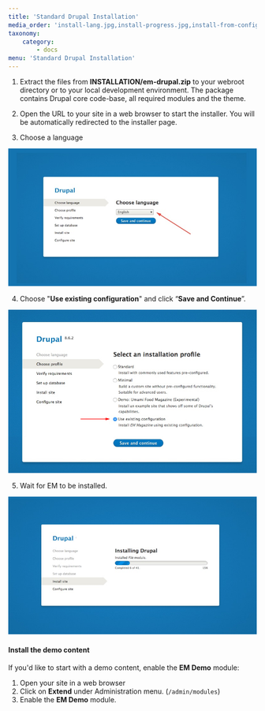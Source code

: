 ```yaml
---
title: 'Standard Drupal Installation'
media_order: 'install-lang.jpg,install-progress.jpg,install-from-config.jpg'
taxonomy:
    category:
        - docs
menu: 'Standard Drupal Installation'
---
```


1. Extract the files from **INSTALLATION/em-drupal.zip** to your webroot directory or to your local development environment. The package contains Drupal core code-base, all required modules and the theme.

2. Open the URL to your site in a web browser to start the installer. You will be automatically redirected to the installer page.

3. Choose a language

![](install-lang.jpg)

4. Choose "**Use existing configuration**" and click “**Save and Continue**”.

![](install-from-config.jpg)

5. Wait for EM to be installed.

![](install-progress.jpg)

#### Install the demo content

If you'd like to start with a demo content, enable the **EM Demo** module:

1. Open your site in a web browser
2. Click on **Extend** under Administration menu. (`/admin/modules`)
3. Enable the **EM Demo** module.
